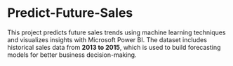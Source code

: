 # Predict-Future-Sales
This project predicts future sales trends using machine learning techniques and visualizes insights with Microsoft Power BI. The dataset includes historical sales data from **2013 to 2015**, which is used to build forecasting models for better business decision-making.  
